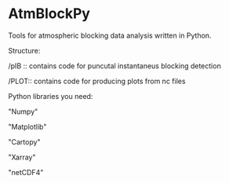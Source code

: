 # AtmBlockPy
Tools for atmospheric blocking data analysis written in Python.

Structure:

/pIB :: contains code for puncutal instantaneus blocking detection

/PLOT:: contains code for producing plots from nc files

Python libraries you need:

"Numpy"

"Matplotlib"

"Cartopy"

"Xarray"

"netCDF4"
